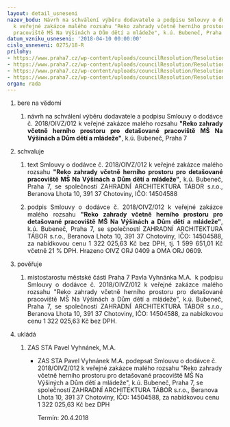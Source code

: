 ```yaml
---
layout: detail_usneseni
nazev_bodu: Návrh na schválení výběru dodavatele a podpisu Smlouvy o dodávce č. 2018/OIVZ/012
  k veřejné zakázce malého rozsahu "Reko zahrady včetně herního prostoru pro detašované
  pracoviště MŠ Na Výšinách a Dům dětí a mládeže", k.ú. Bubeneč, Praha 7
datum_vzniku_usneseni: '2018-04-10 00:00:00'
cislo_usneseni: 0275/18-R
prilohy:
- https://www.praha7.cz/wp-content/uploads/councilResolution/Resolutions/29776/export/1Duvodovazprava~342696.docx
- https://www.praha7.cz/wp-content/uploads/councilResolution/Resolutions/29776/export/7UdajezRegistruplatcuDPH~342690.pdf
- https://www.praha7.cz/wp-content/uploads/councilResolution/Resolutions/29776/export/8VypiszOR_ZAT~342689.pdf
- https://www.praha7.cz/wp-content/uploads/councilResolution/Resolutions/29776/export/export~343528.pdf
organ: rada
---
```

<ol id="urzList" class="urzList_view"><li id="" class="urzClass1"><span name="1">bere na vědomí</span><ol class="urzOlClass"><li style="text-align: justify;" id="" class="urzClass2"><span><p style="text-align: justify;" data-mce-style="text-align: justify;">návrh na schválení výběru dodavatele a podpisu Smlouvy o dodávce č. 2018/OIVZ/012 k veřejné zakázce malého rozsahu <strong>"Reko zahrady včetně herního prostoru pro detašované pracoviště MŠ Na Výšinách a Dům dětí a mládeže"</strong>, k.ú. Bubeneč, Praha 7<br></p></span></li></ol></li><li id="" class="urzClass1"><span name="24">schvaluje</span><ol class="urzOlClass"><li style="text-align: justify;" id="" class="urzClass2"><span><p style="text-align: justify;" data-mce-style="text-align: justify;">text Smlouvy o dodávce č. 2018/OIVZ/012 k veřejné zakázce malého rozsahu <strong>"Reko zahrady včetně herního prostoru pro detašované pracoviště MŠ Na Výšinách a Dům dětí a mládeže"</strong>, k.ú. Bubeneč, Praha 7, se společností ZAHRADNÍ ARCHITEKTURA TÁBOR s.r.o., Beranova Lhota 10, 391 37 Chotoviny, IČO: 14504588<br></p></span></li><li style="text-align: justify;" id="" class="urzClass2"><span><p style="text-align: justify;" data-mce-style="text-align: justify;">podpis Smlouvy o dodávce č. 2018/OIVZ/012 k veřejné zakázce malého rozsahu <strong>"Reko zahrady včetně herního prostoru pro detašované pracoviště MŠ Na Výšinách a Dům dětí a mládeže"</strong>, k.ú. Bubeneč, Praha 7, se společností ZAHRADNÍ ARCHITEKTURA TÁBOR s.r.o., Beranova Lhota 10, 391 37 Chotoviny, IČO: 14504588, za nabídkovou cenu 1 322 025,63 Kč bez DPH, tj. 1 599 651,01 Kč včetně 21 % DPH. Hrazeno OIVZ ORJ 0409 a OMA ORJ 0609.</p></span></li></ol></li><li id="" class="urzClass1"><span name="16">pověřuje</span><ol class="urzOlClass"><li style="text-align: justify;" id="" class="urzClass2"><span><p style="text-align: justify;" data-mce-style="text-align: justify;">místostarostu městské části Praha 7 Pavla Vyhnánka M.A.&nbsp; k podpisu Smlouvy o dodávce č. 2018/OIVZ/012 k veřejné zakázce malého rozsahu "Reko zahrady včetně herního prostoru pro detašované pracoviště MŠ Na Výšinách a Dům dětí a mládeže", k.ú. Bubeneč, Praha 7, se společností ZAHRADNÍ ARCHITEKTURA TÁBOR s.r.o., Beranova Lhota 10, 391 37 Chotoviny, IČO: 14504588, za nabídkovou cenu 1 322 025,63 Kč bez DPH.<br></p></span></li></ol></li><li class="urzClass1" id="urzUkoly"><span name="1">ukládá</span><ol class="urzOlClass"><li class="urzClass2"><span><p>ZAS STA Pavel Vyhnánek, M.A.</p></span><ul class="urzUlClass"><li class="urzClass3"><span><p>ZAS STA Pavel Vyhnánek M.A. podepsat Smlouvu o dodávce č. 2018/OIVZ/012 k veřejné zakázce malého rozsahu "Reko zahrady včetně herního prostoru pro detašované pracoviště MŠ Na Výšiných a Dům dětí a mládeže", k.ú. Bubeneč, Praha 7, se společností ZAHRADNÍ ARCHITEKTURA TÁBOR s.r.o., Beranova Lhota 10, 391 37 Chotoviny, IČO: 14504588, za nabídkovou cenu 1 322 025,63 Kč bez DPH</p></span><span class="urzUkolTermin">  Termín:&nbsp;20.4.2018</span></li></ul></li></ol></li></ol>